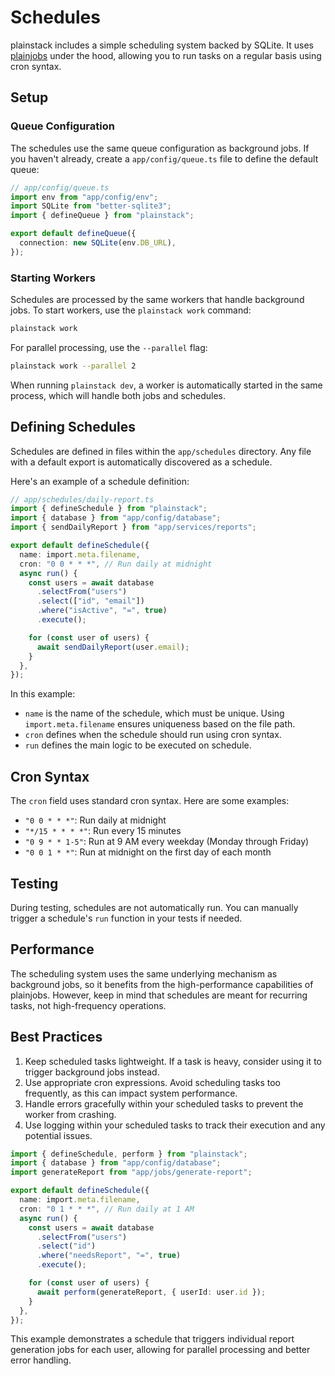 # Schedules

plainstack includes a simple scheduling system backed by SQLite. It uses [plainjobs](https://github.com/justplainstuff/plainjobs) under the hood, allowing you to run tasks on a regular basis using cron syntax.

## Setup

### Queue Configuration

The schedules use the same queue configuration as background jobs. If you haven't already, create a `app/config/queue.ts` file to define the default queue:

```typescript
// app/config/queue.ts
import env from "app/config/env";
import SQLite from "better-sqlite3";
import { defineQueue } from "plainstack";

export default defineQueue({
  connection: new SQLite(env.DB_URL),
});
```

### Starting Workers

Schedules are processed by the same workers that handle background jobs. To start workers, use the `plainstack work` command:

```bash
plainstack work
```

For parallel processing, use the `--parallel` flag:

```bash
plainstack work --parallel 2
```

When running `plainstack dev`, a worker is automatically started in the same process, which will handle both jobs and schedules.

## Defining Schedules

Schedules are defined in files within the `app/schedules` directory. Any file with a default export is automatically discovered as a schedule.

Here's an example of a schedule definition:

```typescript
// app/schedules/daily-report.ts
import { defineSchedule } from "plainstack";
import { database } from "app/config/database";
import { sendDailyReport } from "app/services/reports";

export default defineSchedule({
  name: import.meta.filename,
  cron: "0 0 * * *", // Run daily at midnight
  async run() {
    const users = await database
      .selectFrom("users")
      .select(["id", "email"])
      .where("isActive", "=", true)
      .execute();

    for (const user of users) {
      await sendDailyReport(user.email);
    }
  },
});
```

In this example:

- `name` is the name of the schedule, which must be unique. Using `import.meta.filename` ensures uniqueness based on the file path.
- `cron` defines when the schedule should run using cron syntax.
- `run` defines the main logic to be executed on schedule.

## Cron Syntax

The `cron` field uses standard cron syntax. Here are some examples:

- `"0 0 * * *"`: Run daily at midnight
- `"*/15 * * * *"`: Run every 15 minutes
- `"0 9 * * 1-5"`: Run at 9 AM every weekday (Monday through Friday)
- `"0 0 1 * *"`: Run at midnight on the first day of each month

## Testing

During testing, schedules are not automatically run. You can manually trigger a schedule's `run` function in your tests if needed.

## Performance

The scheduling system uses the same underlying mechanism as background jobs, so it benefits from the high-performance capabilities of plainjobs. However, keep in mind that schedules are meant for recurring tasks, not high-frequency operations.

## Best Practices

1. Keep scheduled tasks lightweight. If a task is heavy, consider using it to trigger background jobs instead.
2. Use appropriate cron expressions. Avoid scheduling tasks too frequently, as this can impact system performance.
3. Handle errors gracefully within your scheduled tasks to prevent the worker from crashing.
4. Use logging within your scheduled tasks to track their execution and any potential issues.

```typescript
import { defineSchedule, perform } from "plainstack";
import { database } from "app/config/database";
import generateReport from "app/jobs/generate-report";

export default defineSchedule({
  name: import.meta.filename,
  cron: "0 1 * * *", // Run daily at 1 AM
  async run() {
    const users = await database
      .selectFrom("users")
      .select("id")
      .where("needsReport", "=", true)
      .execute();

    for (const user of users) {
      await perform(generateReport, { userId: user.id });
    }
  },
});
```

This example demonstrates a schedule that triggers individual report generation jobs for each user, allowing for parallel processing and better error handling.
